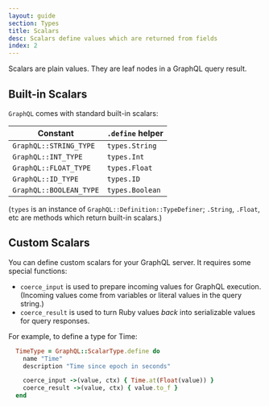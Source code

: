 ```yaml
---
layout: guide
section: Types
title: Scalars
desc: Scalars define values which are returned from fields
index: 2
---
```


Scalars are plain values. They are leaf nodes in a GraphQL query result.

## Built-in Scalars

`GraphQL` comes with standard built-in scalars:

|Constant | `.define` helper|
|-------|--------|
|`GraphQL::STRING_TYPE` | `types.String`|
|`GraphQL::INT_TYPE` | `types.Int`|
|`GraphQL::FLOAT_TYPE` | `types.Float`|
|`GraphQL::ID_TYPE` | `types.ID`|
|`GraphQL::BOOLEAN_TYPE` | `types.Boolean`|

(`types` is an instance of `GraphQL::Definition::TypeDefiner`; `.String`, `.Float`, etc are methods which return built-in scalars.)

## Custom Scalars

You can define custom scalars for your GraphQL server. It requires some special functions:

- `coerce_input` is used to prepare incoming values for GraphQL execution. (Incoming values come from variables or literal values in the query string.)
- `coerce_result` is used to turn Ruby values _back_ into serializable values for query responses.

For example, to define a type for Time:

```ruby
  TimeType = GraphQL::ScalarType.define do
    name "Time"
    description "Time since epoch in seconds"

    coerce_input ->(value, ctx) { Time.at(Float(value)) }
    coerce_result ->(value, ctx) { value.to_f }
  end
```
